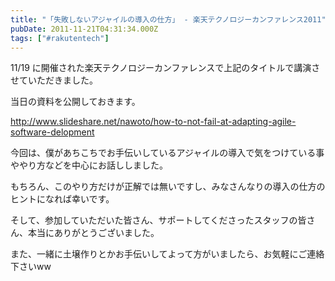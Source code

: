 ```yaml
---
title: "「失敗しないアジャイルの導入の仕方」 - 楽天テクノロジーカンファレンス2011"
pubDate: 2011-11-21T04:31:34.000Z
tags: ["#rakutentech"]
---
```


11/19 に開催された楽天テクノロジーカンファレンスで上記のタイトルで講演させていただきました。

当日の資料を公開しておきます。

http://www.slideshare.net/nawoto/how-to-not-fail-at-adapting-agile-software-delopment

今回は、僕があちこちでお手伝いしているアジャイルの導入で気をつけている事ややり方などを中心にお話ししました。

もちろん、このやり方だけが正解では無いですし、みなさんなりの導入の仕方のヒントになれば幸いです。

そして、参加していただいた皆さん、サポートしてくださったスタッフの皆さん、本当にありがとうございました。

また、一緒に土壌作りとかお手伝いしてよって方がいましたら、お気軽にご連絡下さいww